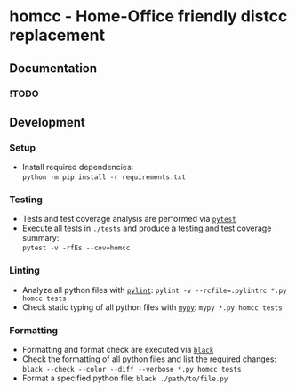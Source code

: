 # homcc - Home-Office friendly distcc replacement

## Documentation

### !TODO

## Development

### Setup
- Install required dependencies:<br/>
  `python -m pip install -r requirements.txt`


### Testing
- Tests and test coverage analysis are performed via [`pytest`](https://github.com/pytest-dev/pytest)
- Execute all tests in `./tests` and produce a testing and test coverage summary:<br/>
  `pytest -v -rfEs --cov=homcc`


### Linting
- Analyze all python files with [`pylint`](https://github.com/PyCQA/pylint): `pylint -v --rcfile=.pylintrc *.py homcc tests`
- Check static typing of all python files with [`mypy`](https://github.com/python/mypy): `mypy *.py homcc tests`


### Formatting
- Formatting and format check are executed via [`black`](https://github.com/psf/black)
- Check the formatting of all python files and list the required changes:<br/>
  `black --check --color --diff --verbose *.py homcc tests`
- Format a specified python file: `black ./path/to/file.py`
